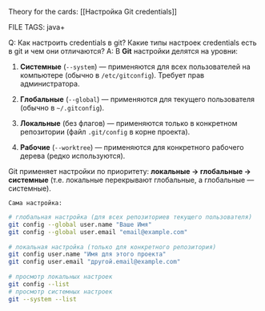 
Theory for the cards: [[Настройка Git credentials]]

FILE TAGS: java+

Q: Как настроить credentials в git? Какие типы настроек credentials есть в git и чем они отличаются?
A: В **Git** настройки делятся на уровни:
	
1. **Системные** (`--system`) — применяются для всех пользователей на компьютере (обычно в `/etc/gitconfig`). Требует прав администратора.
    
2. **Глобальные** (`--global`) — применяются для текущего пользователя (обычно в `~/.gitconfig`).
    
3. **Локальные** (без флагов) — применяются только в конкретном репозитории (файл `.git/config` в корне проекта).
    
4. **Рабочие** (`--worktree`) — применяются для конкретного рабочего дерева (редко используются).
    
	
Git применяет настройки по приоритету: **локальные → глобальные → системные** (т.е. локальные перекрывают глобальные, а глобальные — системные).
	
	Сама настройка:
	
```bash
# глобальная настройка (для всех репозиториев текущего пользователя)
git config --global user.name "Ваше Имя"
git config --global user.email "email@example.com"
	
# локальная настройка (только для конкретного репозитория)
git config user.name "Имя для этого проекта"
git config user.email "другой.email@example.com"
	
# просмотр локальных настроек
git config --list
# просмотр системных настроек
git --system --list
```
<!--ID: 1759216217842-->
